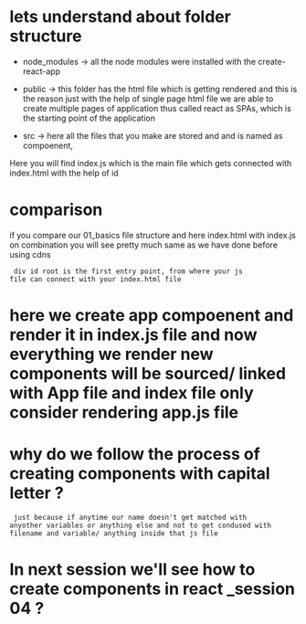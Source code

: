 # lets understand about folder structure

 * node_modules -> all the node modules were installed with the create-react-app

  * public -> this folder has the html file which is getting rendered and this is the reason just with the help of single page html file we are able to create multiple pages of application thus called react as SPAs, which is the starting point of the application


* src -> here all the files that you make are stored and and is named as compoenent,
<p>Here you will find index.js  which is the main file which gets connected with index.html with the help of id </p>

# comparison

<p> if you compare our 01_basics file structure and here index.html with index.js on combination you will see pretty much same as we have done before using cdns </p>

<code><p> div id root is the first entry point, from where your js file can connect with your index.html file </p></code>

# here we create app compoenent and render it in index.js file and now everything we render new components will be sourced/ linked with App file and index file only consider rendering app.js file


# why do we follow the process of creating components with capital letter ?

<code> just because if anytime our name doesn't get matched with anyother variables or anything else and not to get condused with filename and variable/ anything inside that js file </code>


# In next session we'll see how to create components in react _session 04 ?